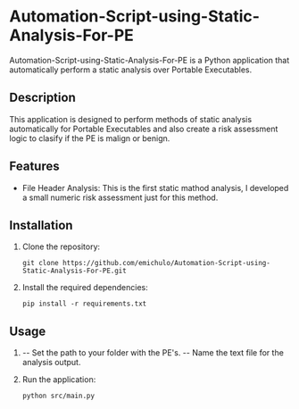 # Automation-Script-using-Static-Analysis-For-PE

Automation-Script-using-Static-Analysis-For-PE is a Python application that automatically perform a static analysis over Portable Executables.

## Description

This application is designed to perform methods of static analysis automatically for Portable Executables and also create a risk assessment logic to clasify if the PE is malign or benign.

## Features

- File Header Analysis: This is the first static mathod analysis, I developed a small numeric risk assessment just for this method. 


## Installation

1. Clone the repository:

    ```shell
    git clone https://github.com/emichulo/Automation-Script-using-Static-Analysis-For-PE.git
    ```

2. Install the required dependencies:

    ```shell
    pip install -r requirements.txt
    ```

## Usage

1. -- Set the path to your folder with the PE's.
   -- Name the text file for the analysis output.

2. Run the application:

    ```shell
    python src/main.py
    ```

